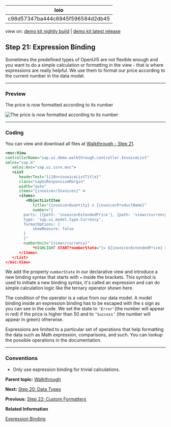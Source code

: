 <!-- loioc98d57347ba444c6945f596584d2db45 -->

| loio |
| -----|
| c98d57347ba444c6945f596584d2db45 |

<div id="loio">

view on: [demo kit nightly build](https://openui5nightly.hana.ondemand.com/#/topic/c98d57347ba444c6945f596584d2db45) | [demo kit latest release](https://openui5.hana.ondemand.com/#/topic/c98d57347ba444c6945f596584d2db45)</div>

## Step 21: Expression Binding

Sometimes the predefined types of OpenUI5 are not flexible enough and you want to do a simple calculation or formatting in the view - that is where expressions are really helpful. We use them to format our price according to the current number in the data model.

***

### Preview

   
  
<a name="loioc98d57347ba444c6945f596584d2db45__fig_r1j_pst_mr"/>The price is now formatted according to its number

 ![](loio2ff81a7fea204f69913e33c2545bfb39_HiRes.png "The price is now formatted according to its number") 

***

### Coding

You can view and download all files at [Walkthrough - Step 21](https://openui5.hana.ondemand.com/explored.html#/sample/sap.m.tutorial.walkthrough.21/preview).

``` xml
<mvc:View
controllerName="sap.ui.demo.walkthrough.controller.InvoiceList"
xmlns="sap.m"
   xmlns:mvc="sap.ui.core.mvc">
   <List
      headerText="{i18n>invoiceListTitle}"
      class="sapUiResponsiveMargin"
      width="auto"
      items="{invoice>/Invoices}" >
      <items>
         <ObjectListItem
            title="{invoice>Quantity} x {invoice>ProductName}"
            number="{
		parts: [{path: 'invoice>ExtendedPrice'}, {path: 'view>/currency'}],
		type: 'sap.ui.model.type.Currency',
		formatOptions: {
			showMeasure: false
		}
		}"
		numberUnit="{view>/currency}"
        	*HIGHLIGHT START*numberState="{= ${invoice>ExtendedPrice} > 50 ? 'Error' : 'Success' }"*HIGHLIGHT END*/>
      </items>
   </List>
</mvc:View>
```

We add the property `numberState` in our declarative view and introduce a new binding syntax that starts with `=` inside the brackets. This symbol is used to initiate a new binding syntax, it's called an expression and can do simple calculation logic like the ternary operator shown here.

The condition of the operator is a value from our data model. A model binding inside an expression binding has to be escaped with the `$` sign as you can see in the code. We set the state to `'Error'`\(the number will appear in red\) if the price is higher than 50 and to `‘Success’` \(the number will appear in green\) otherwise.

Expressions are limited to a particular set of operations that help formatting the data such as Math expression, comparisons, and such. You can lookup the possible operations in the documentation.

***

### Conventions

-   Only use expression binding for trivial calculations.


**Parent topic:** [Walkthrough](Walkthrough_3da5f4b.md "In this tutorial we will introduce you to all major development paradigms of OpenUI5.")

**Next:** [Step 20: Data Types](Step_20_Data_Types_dfe0465.md "The list of invoices is already looking nice, but what is an invoice without a price assigned? Typically prices are stored in a technical format and with a '.' delimiter in the data model. For example, our invoice for pineapples has the calculated price 87.2 without a currency. We are going to use the OpenUI5 data types to format the price properly, with a locale-dependent decimal separator and two digits after the separator.")

**Previous:** [Step 22: Custom Formatters](Step_22_Custom_Formatters_0f8626e.md "If we want to do a more complex logic for formatting properties of our data model, we can also write a custom formatting function. We will now add a localized status with a custom formatter, because the status in our data model is in a rather technical format.")

**Related Information**  


[Expression Binding](Expression_Binding_daf6852.md "Expression binding is an enhancement of the OpenUI5 binding syntax, which allows for providing expressions instead of custom formatter functions.")

